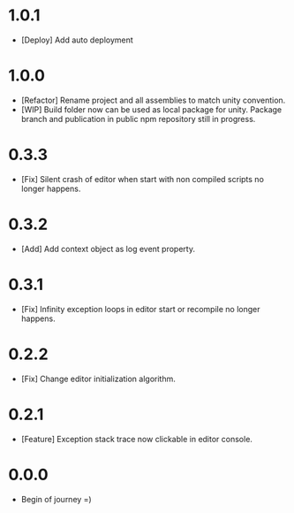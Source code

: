 # 1.0.1

* [Deploy] Add auto deployment

# 1.0.0

* [Refactor] Rename project and all assemblies to match unity convention.
* [WIP] Build folder now can be used as local package for unity. Package branch and publication in public npm repository still in progress.

# 0.3.3

* [Fix] Silent crash of editor when start with non compiled scripts no longer happens.

# 0.3.2

* [Add] Add context object as log event property.

# 0.3.1

* [Fix] Infinity exception loops in editor start or recompile no longer happens.

# 0.2.2

* [Fix] Change editor initialization algorithm.

# 0.2.1

* [Feature] Exception stack trace now clickable in editor console.

# 0.0.0

* Begin of journey =)